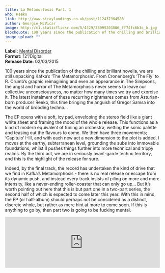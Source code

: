 ```yaml
---
title: La Metamorfosis Part. 1
who: Reeko
link: http://www.straylandings.co.uk/post/112437964583
author: Georgie_McVicar
image: http://c1.staticflickr.com/5/4329/35999203806_ff74fc6b3c_b.jpg
blockquote: 100 years since the publication of the chilling and brilliant novella, we are still unpacking Kafka’s ‘The Metamorphosis’. From Cronenberg’s ‘The Fly’ to R. Crumb’s graphic reimagining and even an appearance in The Simpsons, the angst and horror of The Metamorphosis never seems to leave our collective unconsciousness, no matter how many times we try and exorcise it. The latest instalment of these recurring nightmares comes from Asturian-born producer Reeko, this time bringing the anguish of Gregor Samsa into the world of brooding techno…
image_upload: ""
---
```


**Label:** [Mental Disorder](https://www.facebook.com/reeko.spain?fref=ts)
<br>**Format:** 12”/Digital
<br>**Release Date:** 02/03/2015

100 years since the publication of the chilling and brilliant novella, we are still unpacking Kafka’s ‘The Metamorphosis’. From Cronenberg’s ‘The Fly’ to R. Crumb’s graphic reimagining and even an appearance in The Simpsons, the angst and horror of The Metamorphosis never seems to leave our collective unconsciousness, no matter how many times we try and exorcise it. The latest instalment of these recurring nightmares comes from Asturian-born producer Reeko, this time bringing the anguish of Gregor Samsa into the world of brooding techno…  


The EP opens with a soft, icy pad, enveloping the stereo field like a giant white sheet and framing the mood of the whole release. This functions as a kind of modern equivalent of tuning an orchestra; wetting the sonic palette and teasing out the flavours to come. We then have three movements; ‘Capitulo’ I-III, and with each new act a new dimension to the plot is added. I moves at the earthy, subterranean level, grounding the subs into immovable foundations, whilst II pushes things further into more technical and trippy realms. By the third act, we are in seriously avant-garde techno territory, and this is the highlight of the release for sure.

Indeed, by the final track, the record has undertaken the kind of drive that we find in Kafka’s Metamorphosis - there is no real release or escape from its dynamic push, and instead every track insists of piling on more and more intensity, like a never-ending roller-coaster that can only go up… But it’s worth pointing out here that this is but part one in a two-part series, the second half of which is expected to come later this year. With this in mind, the EP (or half-album) should perhaps not be considered as a distinct, discrete whole, but rather as mere hint at more to come soon. If this is anything to go by, then part two is going to be fucking mental.

<iframe src="https://w.soundcloud.com/player/?url=https%3A//api.soundcloud.com/tracks/191724601&color=958d8d&auto_play=false&hide_related=false&show_comments=true&show_user=true&show_reposts=false" width="100%" height="166" frameborder="no"></iframe>